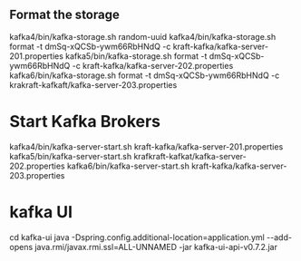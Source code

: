 



## Format the storage

kafka4/bin/kafka-storage.sh random-uuid
kafka4/bin/kafka-storage.sh format -t dmSq-xQCSb-ywm66RbHNdQ -c kraft-kafka/kafka-server-201.properties
kafka5/bin/kafka-storage.sh format -t dmSq-xQCSb-ywm66RbHNdQ -c kraft-kafka/kafka-server-202.properties
kafka6/bin/kafka-storage.sh format -t dmSq-xQCSb-ywm66RbHNdQ -c krakraft-kafkaft/kafka-server-203.properties




# Start Kafka Brokers

kafka4/bin/kafka-server-start.sh kraft-kafka/kafka-server-201.properties
kafka5/bin/kafka-server-start.sh krafkraft-kafkat/kafka-server-202.properties
kafka6/bin/kafka-server-start.sh kraft-kafka/kafka-server-203.properties


# kafka UI

cd kafka-ui
java -Dspring.config.additional-location=application.yml --add-opens java.rmi/javax.rmi.ssl=ALL-UNNAMED -jar kafka-ui-api-v0.7.2.jar  



